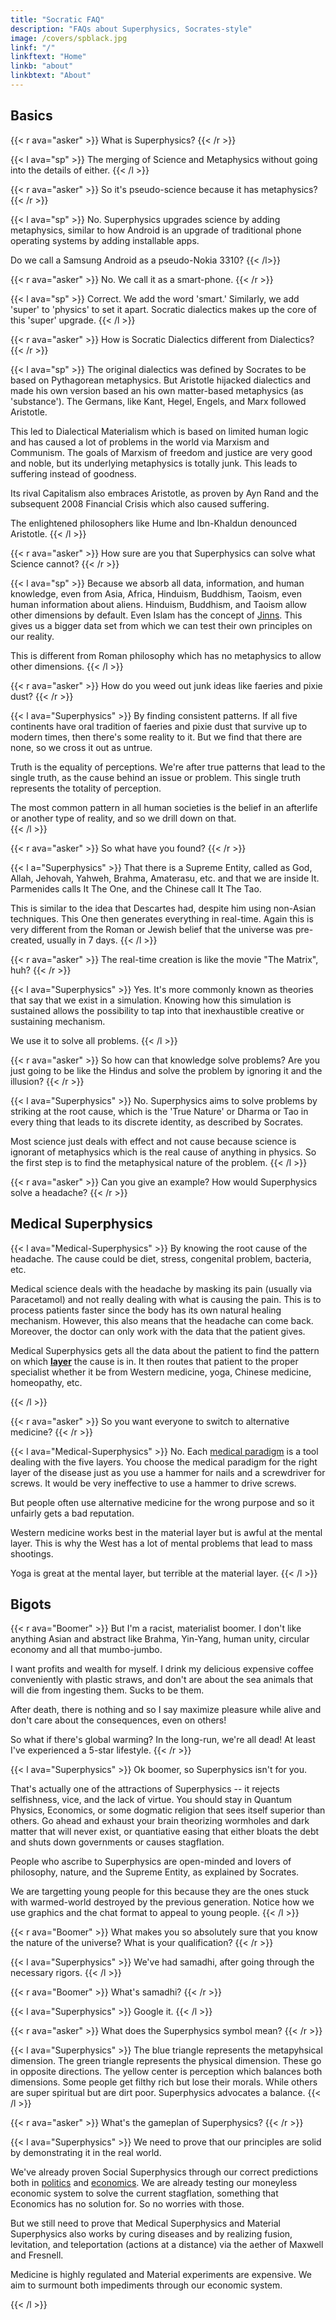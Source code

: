 ```yaml
---
title: "Socratic FAQ"
description: "FAQs about Superphysics, Socrates-style"
image: /covers/spblack.jpg
linkf: "/"
linkftext: "Home"
linkb: "about"
linkbtext: "About"
---
```


## Basics 

{{< r ava="asker" >}}
What is Superphysics?
{{< /r >}}

{{< l ava="sp" >}}
The merging of Science and Metaphysics without going into the details of either.
{{< /l >}}

{{< r ava="asker" >}}
So it's pseudo-science because it has metaphysics?
{{< /r >}}

{{< l ava="sp" >}}
No. Superphysics upgrades science by adding metaphysics, similar to how Android is an upgrade of traditional phone operating systems by adding installable apps.

Do we call a Samsung Android as a pseudo-Nokia 3310? 
{{< /l>}}

{{< r ava="asker" >}}
No. We call it as a smart-phone.
{{< /r >}}

{{< l ava="sp" >}}
Correct. We add the word 'smart.' Similarly, we add 'super' to 'physics' to set it apart. Socratic dialectics makes up the core of this 'super' upgrade. 
{{< /l >}}

{{< r ava="asker" >}}
How is Socratic Dialectics different from Dialectics?
{{< /r >}}

{{< l ava="sp" >}}
The original dialectics was defined by Socrates to be based on Pythagorean metaphysics. But Aristotle hijacked dialectics and made his own version based an his own matter-based metaphysics (as 'substance'). The Germans, like Kant, Hegel, Engels, and Marx followed Aristotle. 

This led to Dialectical Materialism which is based on limited human logic and has caused a lot of problems in the world via Marxism and Communism. The goals of Marxism of freedom and justice are very good and noble, but its underlying metaphysics is totally junk. This leads to suffering instead of goodness.

Its rival Capitalism also embraces Aristotle, as proven by Ayn Rand and the subsequent 2008 Financial Crisis which also caused suffering.   

The enlightened philosophers like Hume and Ibn-Khaldun denounced Aristotle. 
{{< /l >}}

{{< r ava="asker" >}}
How sure are you that Superphysics can solve what Science cannot?
{{< /r >}}

{{< l ava="sp" >}}
Because we absorb all data, information, and human knowledge, even from Asia, Africa, Hinduism, Buddhism, Taoism, even human information about aliens. Hinduism, Buddhism, and Taoism allow other dimensions by default. Even Islam has the concept of [Jinns](/research/mohammad/quran/sura-072). This gives us a bigger data set from which we can test their own principles on our reality.

This is different from Roman philosophy which has no metaphysics to allow other dimensions.
{{< /l >}}

{{< r ava="asker" >}}
How do you weed out junk ideas like faeries and pixie dust?
{{< /r >}}

{{< l ava="Superphysics" >}}
By finding consistent patterns. If all five continents have oral tradition of faeries and pixie dust that survive up to modern times, then there's some reality to it. But we find that there are none, so we cross it out as untrue.

Truth is the equality of perceptions. We're after true patterns that lead to the single truth, as the cause behind an issue or problem. This single truth represents the totality of perception. 

The most common pattern in all human societies is the belief in an afterlife or another type of reality, and so we drill down on that.  
{{< /l >}}

{{< r ava="asker" >}}
So what have you found?
{{< /r >}}

{{< l a="Superphysics" >}}
That there is a Supreme Entity, called as God, Allah, Jehovah, Yahweh, Brahma, Amaterasu, etc. and that we are inside It. Parmenides calls It The One, and the Chinese call It The Tao. 

This is similar to the idea that Descartes had, despite him using non-Asian techniques. This One then generates everything in real-time. Again this is very different from the Roman or Jewish belief that the universe was pre-created, usually in 7 days.
{{< /l >}}

{{< r ava="asker" >}}
The real-time creation is like the movie "The Matrix", huh?
{{< /r >}}

{{< l ava="Superphysics" >}}
Yes. It's more commonly known as theories that say that we exist in a simulation. Knowing how this simulation is sustained allows the possibility to tap into that inexhaustible creative or sustaining mechanism. 

We use it to solve all problems. 
{{< /l >}}

{{< r ava="asker" >}}
So how can that knowledge solve problems? Are you just going to be like the Hindus and solve the problem by ignoring it and the illusion?
{{< /r >}}

{{< l ava="Superphysics" >}}
No. Superphysics aims to solve problems by striking at the root cause, which is the 'True Nature' or Dharma or Tao in every thing that leads to its discrete identity, as described by Socrates. 

Most science just deals with effect and not cause because science is ignorant of metaphysics which is the real cause of anything in physics. So the first step is to find the metaphysical nature of the problem.
{{< /l >}}

{{< r ava="asker" >}}
Can you give an example? How would Superphysics solve a headache?
{{< /r >}}


## Medical Superphysics

{{< l ava="Medical-Superphysics" >}}
By knowing the root cause of the headache. The cause could be diet, stress, congenital problem, bacteria, etc. 

Medical science deals with the headache by masking its pain (usually via Paracetamol) and not really dealing with what is causing the pain. This is to process patients faster since the body has its own natural healing mechanism. However, this also means that the headache can come back. Moreover, the doctor can only work with the data that the patient gives. 

Medical Superphysics gets all the data about the patient to find the pattern on which **[layer](/medical/physical/principles/5-paradigms/)** the cause is in. It then routes that patient to the proper specialist whether it be from Western medicine, yoga, Chinese medicine, homeopathy, etc.  

<!-- 
, on the other hand, gets not only all the data from the person to find out what the cause, but also the patterns from all the data. This is more difficult and time-consuming, but is able to give more lasting solutions.
Medical Superphysics gives the person to question himself and extract data from his habits and memory so he can find the root cause because

This technique is the original Socratic Dialectics and is actually done by Chinese medicine and Homeopathy. the Socratic-dialectical method is an upgrade of the scientific method which has a limited dataset. --> 
{{< /l >}}


<!-- combines the patient's knowledge of himself with the knowledge of the doctor regarding headaches. This combined knowledge can then point to the proper headache solutions whether it be from -->

{{< r ava="asker" >}}
So you want everyone to switch to alternative medicine?
{{< /r >}}

{{< l ava="Medical-Superphysics" >}}
No. Each [medical paradigm](/medical/physical/principles/5-paradigms) is a tool dealing with the five layers. You choose the medical paradigm for the right layer of the disease just as you use a hammer for nails and a screwdriver for screws.  It would be very ineffective to use a hammer to drive screws. 

But people often use alternative medicine for the wrong purpose and so it unfairly gets a bad reputation. 

Western medicine works best in the material layer but is awful at the mental layer. This is why the West has a lot of mental problems that lead to mass shootings. 

Yoga is great at the mental layer, but terrible at the material layer. 
{{< /l >}}


## Bigots

{{< r ava="Boomer" >}}
But I'm a racist, materialist boomer. I don't like anything Asian and abstract like Brahma, Yin-Yang, human unity, circular economy and all that mumbo-jumbo. 

I want profits and wealth for myself. I drink my delicious expensive coffee conveniently with plastic straws, and don't are about the sea animals that will die from ingesting them. Sucks to be them.  


After death, there is nothing and so I say maximize pleasure while alive and don't care about the consequences, even on others! 

So what if there's global warming? In the long-run, we're all dead! At least I've experienced a 5-star lifestyle. 
{{< /r >}}

{{< l ava="Superphysics" >}}
Ok boomer, so Superphysics isn't for you.

That's actually one of the attractions of Superphysics -- it rejects selfishness, vice, and the lack of virtue. You should stay in Quantum Physics, Economics, or some dogmatic religion that sees itself superior than others. Go ahead and exhaust your brain theorizing wormholes and dark matter that will never exist, or quantiative easing that either bloats the debt and shuts down governments or causes stagflation.

People who ascribe to Superphysics are open-minded and lovers of philosophy, nature, and the Supreme Entity, as explained by Socrates. 

We are targetting young people for this because they are the ones stuck with warmed-world destroyed by the previous generation. Notice how we use graphics and the chat format to appeal to young people. <!-- , who took all the land, wealth, and capital and left none for the next generation. -->
{{< /l >}}

{{< r ava="Boomer" >}}
What makes you so absolutely sure that you know the nature of the universe? What is your qualification?
{{< /r >}}

{{< l ava="Superphysics" >}}
We've had samadhi, after going through the necessary rigors.
{{< /l >}}

{{< r ava="Boomer" >}}
What's samadhi?
{{< /r >}}

{{< l ava="Superphysics" >}}
Google it. 
{{< /l >}}

{{< r ava="asker" >}}
What does the Superphysics symbol mean?
{{< /r >}}

{{< l ava="Superphysics" >}}
The blue triangle represents the metapyhsical dimension. The green triangle represents the physical dimension. These go in opposite directions. The yellow center is perception which balances both dimensions. Some people get filthy rich but lose their morals. While others are super spiritual but are dirt poor. Superphysics advocates a balance<!--  just like Buddhism advocates a middle path -->. 
{{< /l >}}


{{< r ava="asker" >}}
What's the gameplan of Superphysics?
{{< /r >}}

{{< l ava="Superphysics" >}}
We need to prove that our principles are solid by demonstrating it in the real world. 

We've already proven Social Superphysics through our correct predictions both in [politics](/social/cycles/predictions) and [economics](/social/supersociology/precrisis-years). We are already testing our moneyless economic system to solve the current stagflation, something that Economics has no solution for. So no worries with those. 

But we still need to prove that Medical Superphysics and Material Superphysics also works by curing diseases and by realizing fusion, levitation, and teleportation (actions at a distance) via the aether of Maxwell and Fresnell.

Medicine is highly regulated and Material experiments are expensive. We aim to surmount both impediments through our economic system. 

<!-- In the past, Material Superphysics was proven by miracles such as Jesus walking on water or Buddhist monks levitating. But this was not replicable. So we use Tesla's spacetime priniples which are opposite those of Einstein's General Relativity.  -->
{{< /l >}}

<!-- By gettings Its principles. For example, Einstein based his Relativity on Parmenides explanation of how the One is Many and All is relative. We expand this by creating the theory of Universal Relativity for Material Superphysics, as well as the Four Laws of Value for Economic Superphysics (as spnomics)    -->

